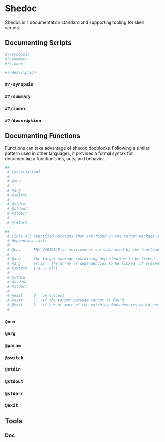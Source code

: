 # Shedoc

Shedoc is a documentation standard and supporting tooling for shell scripts.

## Documenting Scripts

```bash
#?/synopsis
#?/summary
#?/index

#?/description
```

### `#?/synopsis`

### `#?/summary`

### `#?/index`

### `#?/description`

## Documenting Functions

Functions can take advantage of shedoc docblocks. Following a similar pattern
used in other languages, it provides a formal syntax for documenting a
function's ins, outs, and behavior.

```bash
##
 # [description]
 #
 # @env
 #
 # @arg
 # @switch
 #
 # @stdin
 # @stdout
 # @stderr
 #
 # @return
```

```bash
##
 # Links all specified packages that are found in the target package's
 # dependency list.
 #
 # @env      ENV_VARIABLE an environment variable used by the function
 #
 # @arg      the target package containing dependencies to be linked
 # @arg      array   the array of dependencies to be linked, if present
 # @switch   [-a, --all]
 #
 # @stdin
 # @stdout
 # @stderr
 #
 # @exit     0   on success
 # @exit     1   if the target package cannot be found
 # @exit     2   if one or more of the matching dependencies could not be linked
 #
```

### `@env`

### `@arg`

### `@param`

### `@switch`

### `@stdin`

### `@stdout`

### `@stderr`

### `@exit`

## Tools

### Doc
